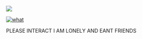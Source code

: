 ![](https://komarev.com/ghpvc/?username=your-github-digital4ngst&label=homos+++&color=yellow)

<a href="https://www.last.fm/user/anxietalfr3ak"><img src="https://lastfm-recently-played.vercel.app/api?user=anxietalfr3ak&footer_style=compact_stats&count=1&width=400&loved=true&header_style=none&bg_color=151B1C" alt="what"></a>

PLEASE INTERACT I AM LONELY AND EANT FRIENDS




